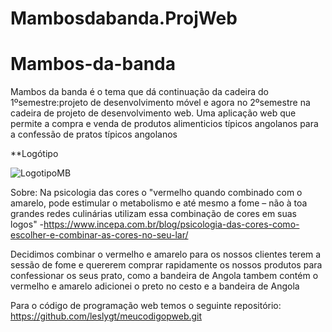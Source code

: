 # Mambosdabanda.ProjWeb
# Mambos-da-banda
Mambos da banda é o tema que dá continuação da cadeira do 1ºsemestre:projeto de desenvolvimento móvel e agora no 2ºsemestre na cadeira de projeto de desenvolvimento web. Uma aplicação web que permite a compra e venda de produtos alimenticios típicos angolanos para a confessão de pratos típicos angolanos





**Logótipo


![LogotipoMB](https://user-images.githubusercontent.com/100430459/203088277-5e3e56f0-b26a-4cd0-bb4d-a0c9149e1a37.png)

Sobre: Na psicologia das cores o "vermelho quando combinado com o amarelo, pode estimular o metabolismo e até mesmo a fome – não à toa grandes redes culinárias utilizam essa combinação de cores em suas logos" -https://www.incepa.com.br/blog/psicologia-das-cores-como-escolher-e-combinar-as-cores-no-seu-lar/

Decidimos combinar o vermelho e amarelo para os nossos clientes terem a sessão de fome e quererem comprar rapidamente os nossos produtos para confessionar os seus prato, como a bandeira de Angola tambem contém o vermelho e amarelo adicionei o preto no cesto e a bandeira de Angola


Para o código de programação web temos o seguinte repositório:
https://github.com/leslygt/meucodigopweb.git
